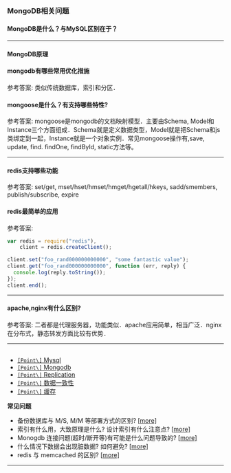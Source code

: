 ### MongoDB相关问题

#### MongoDB是什么？与MySQL区别在于？



---

#### MongoDB原理



#### mongodb有哪些常用优化措施

参考答案: 类似传统数据库，索引和分区．

#### mongoose是什么？有支持哪些特性?

参考答案: mongoose是mongodb的文档映射模型．主要由Schema, Model和Instance三个方面组成．Schema就是定义数据类型，Model就是把Schema和js类绑定到一起，Instance就是一个对象实例．常见mongoose操作有,save, update, find. findOne, findById, static方法等。

---

#### redis支持哪些功能

参考答案: set/get, mset/hset/hmset/hmget/hgetall/hkeys, sadd/smembers, publish/subscribe, expire

#### redis最简单的应用

参考答案:

```javascript
var redis = require("redis"),
    client = redis.createClient();

client.set("foo_rand000000000000", "some fantastic value");
client.get("foo_rand000000000000", function (err, reply) {
  console.log(reply.toString());
});
client.end();
```

---

#### apache,nginx有什么区别?

参考答案: 二者都是代理服务器，功能类似．apache应用简单，相当广泛．nginx在分布式，静态转发方面比较有优势．

---

## 

- [`[Point\]` Mysql](https://github.com/ElemeFE/node-interview/blob/master/sections/zh-cn/storage.md#mysql)
- [`[Point\]` Mongodb](https://github.com/ElemeFE/node-interview/blob/master/sections/zh-cn/storage.md#mongodb)
- [`[Point\]` Replication](https://github.com/ElemeFE/node-interview/blob/master/sections/zh-cn/storage.md#replication)
- [`[Point\]` 数据一致性](https://github.com/ElemeFE/node-interview/blob/master/sections/zh-cn/storage.md#%E6%95%B0%E6%8D%AE%E4%B8%80%E8%87%B4%E6%80%A7)
- [`[Point\]` 缓存](https://github.com/ElemeFE/node-interview/blob/master/sections/zh-cn/storage.md#%E7%BC%93%E5%AD%98)

**常见问题**

- 备份数据库与 M/S, M/M 等部署方式的区别? [[more\]](https://github.com/ElemeFE/node-interview/blob/master/sections/zh-cn/storage.md#replication)
- 索引有什么用，大致原理是什么? 设计索引有什么注意点? [[more\]](https://github.com/ElemeFE/node-interview/blob/master/sections/zh-cn/storage.md#%E7%B4%A2%E5%BC%95)
- Monogdb 连接问题(超时/断开等)有可能是什么问题导致的? [[more\]](https://github.com/ElemeFE/node-interview/blob/master/sections/zh-cn/storage.md#Mongodb)
- 什么情况下数据会出现脏数据? 如何避免? [[more\]](https://github.com/ElemeFE/node-interview/blob/master/sections/zh-cn/storage.md#%E6%95%B0%E6%8D%AE%E4%B8%80%E8%87%B4%E6%80%A7)
- redis 与 memcached 的区别? [[more\]](https://github.com/ElemeFE/node-interview/blob/master/sections/zh-cn/storage.md#%E7%BC%93%E5%AD%98)

---

